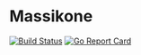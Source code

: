 # Massikone

[![Build Status](https://travis-ci.org/lassik/massikone.svg?branch=master)](https://travis-ci.org/lassik/massikone) [![Go Report Card](https://goreportcard.com/badge/github.com/lassik/massikone)](https://goreportcard.com/report/github.com/lassik/massikone)

